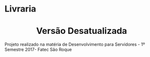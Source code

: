 # Livraria
<h1><center>Versão Desatualizada</center></h1>
Projeto realizado na matéria de Desenvolvimento para Servidores - 1º Semestre 2017- Fatec São Roque
